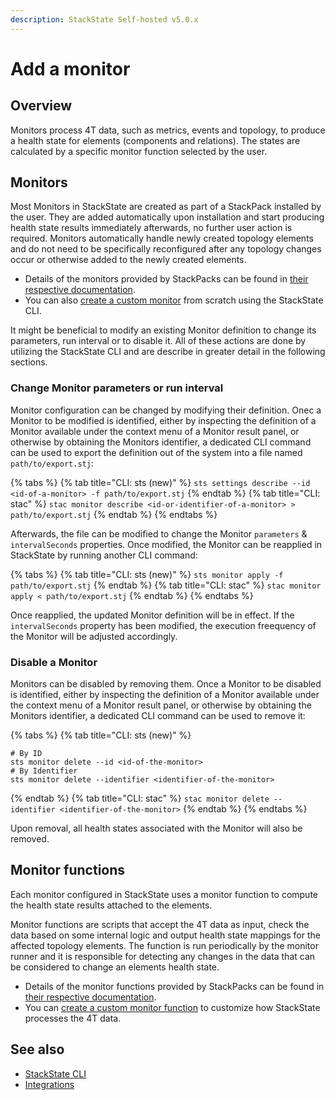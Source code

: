 ```yaml
---
description: StackState Self-hosted v5.0.x
---
```


# Add a monitor

## Overview

Monitors process 4T data, such as metrics, events and topology, to produce a health state for elements \(components and relations\). The states are calculated by a specific monitor function selected by the user.

## Monitors

Most Monitors in StackState are created as part of a StackPack installed by the user. They are added automatically upon installation and start producing health state results immediately afterwards, no further user action is required. Monitors automatically handle newly created topology elements and do not need to be specifically reconfigured after any topology changes occur or otherwise added to the newly created elements.

* Details of the monitors provided by StackPacks can be found in [their respective documentation](../../stackpacks/integrations/README.md).
* You can also [create a custom monitor](../../develop/developer-guides/monitors/how-to-create-monitors.md) from scratch using the StackState CLI.

It might be beneficial to modify an existing Monitor definition to change its parameters, run interval or to disable it. All of these actions are done by utilizing the StackState CLI and are describe in greater detail in the following sections.

### Change Monitor parameters or run interval

Monitor configuration can be changed by modifying their definition. Onec a Monitor to be modified is identified, either by inspecting the definition of a Monitor available under the context menu of a Monitor result panel, or otherwise by obtaining the Monitors identifier, a dedicated CLI command can be used to export the definition out of the system into a file named `path/to/export.stj`:

{% tabs %}
{% tab title="CLI: sts (new)" %}
`sts settings describe --id <id-of-a-monitor> -f path/to/export.stj`
{% endtab %}
{% tab title="CLI: stac" %}
`stac monitor describe <id-or-identifier-of-a-monitor> > path/to/export.stj`
{% endtab %}
{% endtabs %}

Afterwards, the file can be modified to change the Monitor `parameters` & `intervalSeconds` properties. Once modified, the Monitor can be reapplied in StackState by running another CLI command:

{% tabs %}
{% tab title="CLI: sts (new)" %}
`sts monitor apply -f path/to/export.stj`
{% endtab %}
{% tab title="CLI: stac" %}
`stac monitor apply < path/to/export.stj`
{% endtab %}
{% endtabs %}

Once reapplied, the updated Monitor definition will be in effect. If the `intervalSeconds` property has been modified, the execution freequency of the Monitor will be adjusted accordingly.

### Disable a Monitor

Monitors can be disabled by removing them. Once a Monitor to be disabled is identified, either by inspecting the definition of a Monitor available under the context menu of a Monitor result panel, or otherwise by obtaining the Monitors identifier, a dedicated CLI command can be used to remove it:

{% tabs %}
{% tab title="CLI: sts (new)" %}
```
# By ID
sts monitor delete --id <id-of-the-monitor>
# By Identifier
sts monitor delete --identifier <identifier-of-the-monitor>
```
{% endtab %}
{% tab title="CLI: stac" %}
`stac monitor delete --identifier <identifier-of-the-monitor>`
{% endtab %}
{% endtabs %}

Upon removal, all health states associated with the Monitor will also be removed.

## Monitor functions

Each monitor configured in StackState uses a monitor function to compute the health state results attached to the elements.

Monitor functions are scripts that accept the 4T data as input, check the data based on some internal logic and output health state mappings for the affected topology elements. The function is run periodically by the monitor runner and it is responsible for detecting any changes in the data that can be considered to change an elements health state.

* Details of the monitor functions provided by StackPacks can be found in [their respective documentation](../../stackpacks/integrations/README.md).
* You can [create a custom monitor function](../../develop/developer-guides/custom-functions/monitor-functions.md) to customize how StackState processes the 4T data.

## See also

* [StackState CLI](../../setup/cli/README.md)
* [Integrations](../../stackpacks/integrations/README.md)
